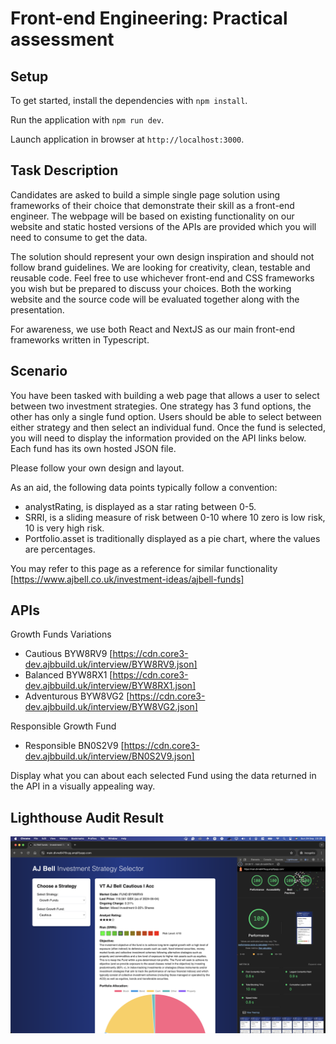 # Front-end Engineering: Practical assessment

## Setup

To get started, install the dependencies with `npm install`.

Run the application with `npm run dev`.

Launch application in browser at `http://localhost:3000`.

## Task Description

Candidates are asked to build a simple single page solution using frameworks of their choice that demonstrate their skill as a front-end engineer. The webpage will be based on existing functionality on our website and static hosted versions of the APIs are provided which you will need to consume to get the data.

The solution should represent your own design inspiration and should not follow brand guidelines. We are looking for creativity, clean, testable and reusable code. Feel free to use whichever front-end and CSS frameworks you wish but be prepared to discuss your choices. Both the working website and the source code will be evaluated together along with the presentation.

For awareness, we use both React and NextJS as our main front-end frameworks written in Typescript.

## Scenario

You have been tasked with building a web page that allows a user to select between two investment strategies. One strategy has 3 fund options, the other has only a single fund option. Users should be able to select between either strategy and then select an individual fund. Once the fund is selected, you will need to display the information provided on the API links below. Each fund has its own hosted JSON file.

Please follow your own design and layout.

As an aid, the following data points typically follow a convention:

- analystRating, is displayed as a star rating between 0-5.
- SRRI, is a sliding measure of risk between 0-10 where 10 zero is low risk, 10 is very high risk.
- Portfolio.asset is traditionally displayed as a pie chart, where the values are percentages.

You may refer to this page as a reference for similar functionality [https://www.ajbell.co.uk/investment-ideas/ajbell-funds]

## APIs

Growth Funds Variations

- Cautious BYW8RV9 [https://cdn.core3-dev.ajbbuild.uk/interview/BYW8RV9.json]
- Balanced BYW8RX1 [https://cdn.core3-dev.ajbbuild.uk/interview/BYW8RX1.json]
- Adventurous BYW8VG2 [https://cdn.core3-dev.ajbbuild.uk/interview/BYW8VG2.json]

Responsible Growth Fund

- Responsible BN0S2V9 [https://cdn.core3-dev.ajbbuild.uk/interview/BN0S2V9.json]

Display what you can about each selected Fund using the data returned in the API in a visually appealing way.

## Lighthouse Audit Result

![Lighthouse Result](/Screenshot-lighthouse.png)
